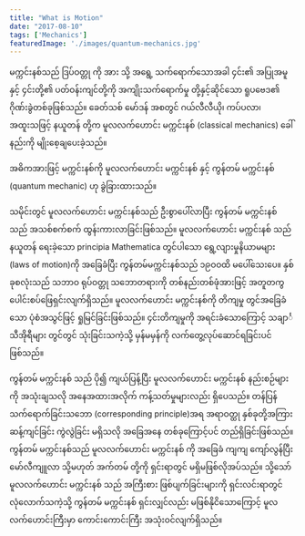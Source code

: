 ```yaml
---
title: "What is Motion"
date: "2017-08-10"
tags: ['Mechanics']
featuredImage: './images/quantum-mechanics.jpg'
---
```

မက္ကင်းနစ်သည် ဒြပ်ဝတ္တု ကို အား သို့ အရွေ့ သက်ရောက်သောအခါ ၄င်း၏ အပြုအမူ နှင့် ၄င်းတို့၏ ပတ်ဝန်းကျင်တို့ကို အကျိုးသက်ရောက်မှု တို့နှင့်ဆိုင်သော ရူပဗေဒ၏ ဂိုဏ်းခွဲတစ်ခုဖြစ်သည်။ ခေတ်သစ် မော်ဒန် အစတွင် ဂယ်လီလီယို၊ ကပ်ပလာ၊ အထူးသဖြင့် နယူတန် တို့က မူလလက်ဟောင်း မက္ကင်းနစ် (classical mechanics) ခေါ်နည်းကို မျိုးစေ့ချပေးခဲ့သည်။

အဓိကအားဖြင့် မက္ကင်းနစ်ကို မူလလက်ဟောင်း မက္ကင်းနစ် နှင့် ကွန်တမ် မက္ကင်းနစ် (quantum mechanic) ဟု ခွဲခြားထားသည်။

သမိုင်းတွင် မူလလက်ဟောင်း မက္ကင်းနစ်သည် ဦးစွာပေါ်လာပြီး ကွန်တမ် မက္ကင်းနစ် သည် အသစ်စက်စက် ထွန်းကားလာခြင်းဖြစ်သည်။ မူလလက်ဟောင်း မက္ကင်းနစ် သည် နယူတန် ရေးခဲ့သော principia Mathematica တွင်ပါသော ရွေ့လျားမှုနိယာမများ (laws of motion)ကို အခြေခံပြီး ကွန်တမ်မက္ကင်းနစ်သည် ၁၉ဝဝထိ မပေါ်သေးပေ။ နှစ်ခုစလုံးသည် သဘာဝ ရုပ်ဝတ္တု သဘောတရားကို တစ်နည်းတစ်ဖုံအားဖြင့် အတူတကွ ပေါင်းစပ်ဖြေရှင်းလျက်ရှိသည်။ မူလလက်ဟောင်း မက္ကင်းနစ်ကို တိကျမှု တွင်အခြေခံသော ပုံစံအသွင်ဖြင့် ရှုမြင်ခြင်းဖြစ်သည်။ ၄င်းတိကျမှုကို အရင်းခံသောကြောင့် သချာင်္သီအိုရီများ တွင်တွင် သုံးခြင်းသကဲ့သို့ မှန်မမှန်ကို လက်တွေ့လုပ်ဆောင်ရခြင်းပင်ဖြစ်သည်။

ကွန်တမ် မက္ကင်းနစ် သည် ပို၍ ကျယ်ပြန့်ပြီး မူလလက်ဟောင်း မက္ကင်းနစ် နည်းစဉ်များကို အသုံးချသလို အနေအထားအလိုက် ကန့်သတ်မှုများလည်း ရှိပေသည်။ တန်ပြန်သက်ရောက်ခြင်းသဘော (corresponding principle)အရ အရာဝတ္ထု နှစ်ခုတို့အကြား ဆန့်ကျင်ခြင်း ကွဲလွဲခြင်း မရှိသလို အခြေအနေ တစ်ခုကြောင့်ပင် တည်ရှိခြင်းဖြစ်သည်။ ကွန်တမ် မက္ကင်းနစ်သည် မူလလက်ဟောင်း မက္ကင်းနစ် ကို အခြေခံ ကျကျ ကျော်လွန်ပြီး မော်လီကျူလာ သို့မဟုတ် အက်တမ် တို့ကို ရှင်းရာတွင် မရှိမဖြစ်လိုအပ်သည်။ သို့သော် မူလလက်ဟောင်း မက္ကင်းနစ် သည် အကြီးစား ဖြစ်ပျက်ခြင်းများကို ရှင်းလင်းရာတွင် လုံလောက်သကဲ့သို့ ကွန်တမ် မက္ကင်းနစ် ရှင်းလျှင်လည်း မဖြစ်နိုငိသောကြောင့် မူလ လက်ဟောင်းကြီးမှာ ကောင်းကောင်းကြီး အသုံးဝင်လျက်ရှိသည်။